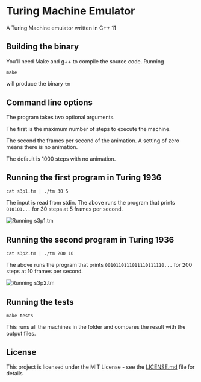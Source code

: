 # Turing Machine Emulator

A Turing Machine emulator written in C++ 11

## Building the binary

You'll need Make and g++ to compile the source code. Running

```
make
```

will produce the binary `tm`

## Command line options

The program takes two optional arguments. 

The first is the maximum number of steps to execute the machine.

The second the frames per second of the animation. A setting of zero means there is no animation.

The default is 1000 steps with no animation.

## Running the first program in Turing 1936

```
cat s3p1.tm | ./tm 30 5
```

The input is read from stdin. The above runs the program that prints `010101...` for 30 steps at 5 frames per second.

![Running s3p1.tm](https://melvinzhang.keybase.pub/fridayhacks/s3p1e.gif)

## Running the second program in Turing 1936
```
cat s3p2.tm | ./tm 200 10
```

The above runs the program that prints `0010110111011110111110...` for 200 steps at 10 frames per second.

![Running s3p2.tm](https://melvinzhang.keybase.pub/fridayhacks/s3p2.gif)

## Running the tests
```
make tests
```

This runs all the machines in the folder and compares the result with the output files.

## License

This project is licensed under the MIT License - see the [LICENSE.md](LICENSE.md) file for details
